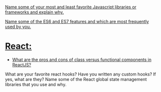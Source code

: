 [Name some of your most and least favorite Javascript libraries or frameworks and explain why.](question1.md)

[ Name some of the ES6 and ES7 features and which are most frequently used by you.](question2.md)

# [React:](react-questions.md)


- [What are the pros and cons of class versus functional components in ReactJS?](https://github.com/KumarAdityaGupta/uplers1/blob/master/question1.md#javascript-libraries-and-frameworks)

What are your favorite react hooks?
 Have you written any custom hooks? If yes, what are they?
Name some of the React global state management libraries that you use and why.
